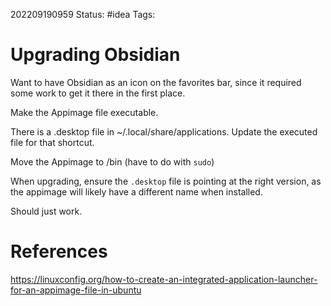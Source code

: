 202209190959
Status: #idea
Tags: 

# Upgrading Obsidian
Want to have Obsidian as an icon on the favorites bar, since it required some work to get it there in the first place.

Make the Appimage file executable. 

There is a .desktop file in ~/.local/share/applications. Update the executed file for that shortcut.

Move the Appimage to /bin (have to do with `sudo`)

When upgrading, ensure the `.desktop` file is pointing at the right version, as the appimage will likely have a different name when installed.

Should just work.

# References
https://linuxconfig.org/how-to-create-an-integrated-application-launcher-for-an-appimage-file-in-ubuntu
